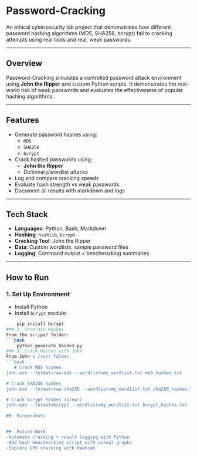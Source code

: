 # Password-Cracking

An ethical cybersecurity lab project that demonstrates how different password hashing algorithms (MD5, SHA256, bcrypt) fall to cracking attempts using real tools and real, weak passwords.

---

## Overview

Password-Cracking simulates a controlled password attack environment using **John the Ripper** and custom Python scripts. It demonstrates the real-world risk of weak passwords and evaluates the effectiveness of popular hashing algorithms.

---

## Features

- Generate password hashes using:
  - `MD5`
  - `SHA256`
  - `bcrypt` 
- Crack hashed passwords using:
  - **John the Ripper**
  - Dictionary/wordlist attacks
- Log and compare cracking speeds
- Evaluate hash strength vs weak passwords
- Document all results with markdown and logs

---

## Tech Stack

- **Languages**: Python, Bash, Markdown
- **Hashing**: `hashlib`, `bcrypt`
- **Cracking Tool**: John the Ripper
- **Data**: Custom wordlists, sample password files
- **Logging**: Command output + benchmarking summaries

---

## How to Run

### 1. Set Up Environment
- Install Python
- Install `bcrypt` module:
```bash
    pip install bcrypt
### 2. Generate Hashes
From the scrips/ folder:
```bash
    python generate_hashes.py
### 3. Crack Hashes with John
From John's /run/ folder:
```bash
   # Crack MD5 hashes
john.exe --format=raw-md5 --wordlist=my_wordlist.txt md5_hashes.txt

# Crack SHA256 hashes
john.exe --format=raw-sha256 --wordlist=my_wordlist.txt sha256_hashes.txt

# Crack bcrypt hashes (slow!)
john.exe --format=bcrypt --wordlist=my_wordlist.txt bcrypt_hashes.txt
 
##  Screenshots


##  Future Work
-Automate cracking + result logging with Python
-Add hash benchmarking script with visual graphs
-Explore GPU cracking with Hashcat
